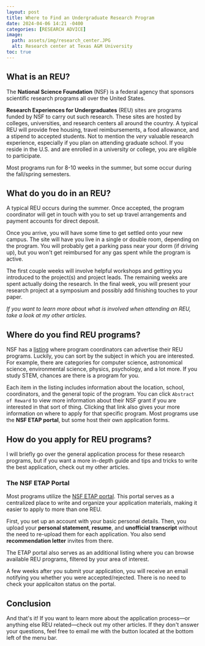 ```yaml
---
layout: post
title: Where to Find an Undergraduate Research Program
date: 2024-04-06 14:21 -0400
categories: [RESEARCH ADVICE]
image:
  path: assets/img/research_center.JPG
  alt: Research center at Texas A&M University
toc: true
---
```


## What is an **REU**?

The **National Science Foundation** (NSF) is a federal agency that sponsors scientific research programs all over the United States.

**Research Experiences for Undergraduates** (REU) sites are programs funded by NSF to carry out such research. These sites are hosted by colleges, universities, and research centers all around the country. A typical REU will provide free housing, travel reimbursements, a food allowance, and a stipend to accepted students. Not to mention the _very_ valuable research experience, especially if you plan on attending graduate school. If you reside in the U.S. and are enrolled in a university or college, you are eligible to participate.

Most programs run for 8-10 weeks in the summer, but some occur during the fall/spring semesters.

## What do you do in an REU?

A typical REU occurs during the summer. Once accepted, the program coordinator will get in touch with you to set up travel arrangements and payment accounts for direct deposit.

Once you arrive, you will have some time to get settled onto your new campus. The site will have you live in a single or double room, depending on the program. You will probably get a parking pass near your dorm (if driving up), but you won't get reimbursed for any gas spent while the program is active.

The first couple weeks will involve helpful workshops and getting you introduced to the project(s) and project leads. The remaining weeks are spent actually doing the research. In the final week, you will present your research project at a symposium and possibly add finishing touches to your paper.

_If you want to learn more about what is involved when attending an REU, take a look at my other articles._

## Where do you find REU programs?

NSF has a [listing](https://www.nsf.gov/crssprgm/reu/) where program coordinators can advertise their REU programs. Luckily, you can sort by the subject in which you are interested. For example, there are categories for computer science, astronomical science, environmental science, physics, psychology, and a lot more. If you study STEM, chances are there is a program for you.

Each item in the listing includes information about the location, school, coordinators, and the general topic of the program. You can click `Abstract of Reward` to view more information about their NSF grant if you are interested in that sort of thing. Clicking that link also gives your more information on where to apply for that specific program. Most programs use the **NSF ETAP portal**, but some host their own application forms.

## How do you apply for REU programs?

I will briefly go over the general application process for these research programs, but if you want a more in-depth guide and tips and tricks to write the best application, check out my other articles.

### The NSF ETAP Portal

Most programs utilize the [NSF ETAP portal](https://etap.nsf.gov/). This portal serves as a centralized place to write and organize your application materials, making it easier to apply to more than one REU.

First, you set up an account with your basic personal details. Then, you upload your **personal statement**, **resume**, and **unofficial transcript** without the need to re-upload them for each application. You also send **recommendation letter** invites from there.

The ETAP portal also serves as an additional listing where you can browse available REU programs, filtered by your area of interest.

A few weeks after you submit your application, you will receive an email notifying you whether you were accepted/rejected. There is no need to check your applicaiton status on the portal.

## Conclusion

And that's it! If you want to learn more about the application process—or anything else REU related—check out my other articles. If they don't answer your questions, feel free to email me with the button located at the bottom left of the menu bar.

